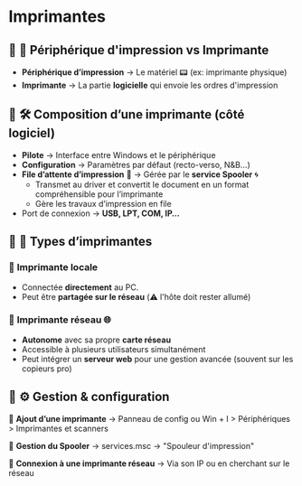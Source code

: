 # Imprimantes

## 📌 **🔹 Périphérique d'impression vs Imprimante**

- **Périphérique d’impression** → Le matériel 📟 (ex: imprimante physique)
- **Imprimante** → La partie **logicielle** qui envoie les ordres d'impression



## 📌 **🛠️ Composition d’une imprimante (côté logiciel)**

- **Pilote** → Interface entre Windows et le périphérique
- **Configuration** → Paramètres par défaut (recto-verso, N&B...)
- **File d’attente d’impression** 📜 → Gérée par le **service Spooler** 🌀
  - Transmet au driver et convertit le document en un format compréhensible pour l’imprimante
  - Gère les travaux d’impression en file
- Port de connexion → **USB, LPT, COM, IP…**



## 📌 **📍 Types d’imprimantes**

### 🔹 **Imprimante locale**

- Connectée **directement** au PC.
- Peut être **partagée sur le réseau** (⚠️ l'hôte doit rester allumé)



### 🔹 **Imprimante réseau 🌐**

- **Autonome** avec sa propre **carte réseau**
- Accessible à plusieurs utilisateurs simultanément
- Peut intégrer un **serveur web** pour une gestion avancée (souvent sur les copieurs pro)



## 📌 **⚙️ Gestion & configuration**

🔹 **Ajout d’une imprimante** → Panneau de config ou Win + I > Périphériques > Imprimantes et scanners

🔹 **Gestion du Spooler** → services.msc → "Spouleur d'impression"

🔹 **Connexion à une imprimante réseau** → Via son IP ou en cherchant sur le réseau

